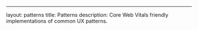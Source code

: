 ---
layout: patterns
title: Patterns
description: Core Web Vitals friendly implementations of common UX patterns.